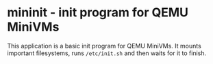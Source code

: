 # mininit - init program for QEMU MiniVMs

This application is a basic init program for QEMU MiniVMs.
It mounts important filesystems, runs `/etc/init.sh` and
then waits for it to finish.
